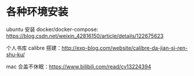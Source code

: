 # 各种环境安装

ubuntu 安装 docker/docker-compose: https://blog.csdn.net/weixin_42816150/article/details/122675623

个人书库 calibre 搭建：http://exp-blog.com/website/calibre-da-jian-si-ren-shu-ku/

mac 合盖不休眠：https://www.bilibili.com/read/cv13224394